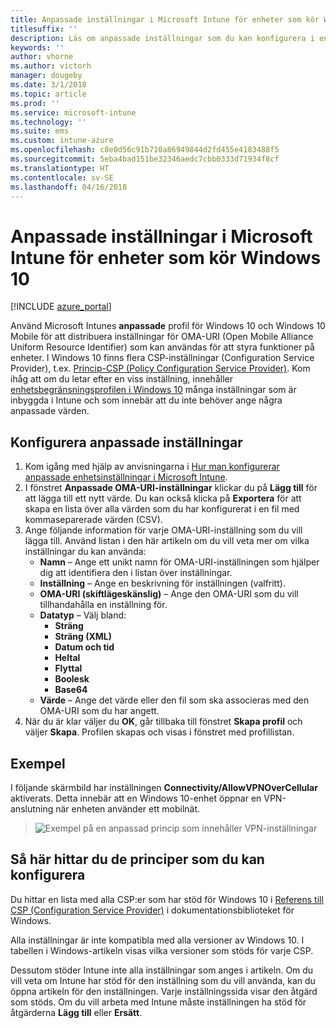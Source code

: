 ```yaml
---
title: Anpassade inställningar i Microsoft Intune för enheter som kör Windows 10
titlesuffix: ''
description: Läs om anpassade inställningar som du kan konfigurera i en anpassad Windows 10-profil.
keywords: ''
author: vhorne
ms.author: victorh
manager: dougeby
ms.date: 3/1/2018
ms.topic: article
ms.prod: ''
ms.service: microsoft-intune
ms.technology: ''
ms.suite: ems
ms.custom: intune-azure
ms.openlocfilehash: c8e0d56c91b710a86949844d2fd455e4183488f5
ms.sourcegitcommit: 5eba4bad151be32346aedc7cbb0333d71934f8cf
ms.translationtype: HT
ms.contentlocale: sv-SE
ms.lasthandoff: 04/16/2018
---
```

# <a name="microsoft-intune-custom-device-settings-for-devices-running-windows-10"></a>Anpassade inställningar i Microsoft Intune för enheter som kör Windows 10

[!INCLUDE [azure_portal](./includes/azure_portal.md)]

 Använd Microsoft Intunes **anpassade** profil för Windows 10 och Windows 10 Mobile för att distribuera inställningar för OMA-URI (Open Mobile Alliance Uniform Resource Identifier) som kan användas för att styra funktioner på enheter. I Windows 10 finns flera CSP-inställningar (Configuration Service Provider), t.ex. [Princip-CSP (Policy Configuration Service Provider)](https://technet.microsoft.com/itpro/windows/manage/how-it-pros-can-use-configuration-service-providers).
Kom ihåg att om du letar efter en viss inställning, innehåller [enhetsbegränsningsprofilen i Windows 10](device-restrictions-windows-10.md) många inställningar som är inbyggda i Intune och som innebär att du inte behöver ange några anpassade värden.

## <a name="configure-custom-settings"></a>Konfigurera anpassade inställningar

1. Kom igång med hjälp av anvisningarna i [Hur man konfigurerar anpassade enhetsinställningar i Microsoft Intune](custom-settings-configure.md).
1. I fönstret **Anpassade OMA-URI-inställningar** klickar du på **Lägg till** för att lägga till ett nytt värde. Du kan också klicka på **Exportera** för att skapa en lista över alla värden som du har konfigurerat i en fil med kommaseparerade värden (CSV).
1. Ange följande information för varje OMA-URI-inställning som du vill lägga till. Använd listan i den här artikeln om du vill veta mer om vilka inställningar du kan använda:
    - **Namn** – Ange ett unikt namn för OMA-URI-inställningen som hjälper dig att identifiera den i listan över inställningar.
    - **Inställning** – Ange en beskrivning för inställningen (valfritt).
    - **OMA-URI (skiftlägeskänslig)** – Ange den OMA-URI som du vill tillhandahålla en inställning för.
    - **Datatyp** – Välj bland:
        - **Sträng**
        - **Sträng (XML)**
        - **Datum och tid**
        - **Heltal**
        - **Flyttal**
        - **Boolesk**
        - **Base64**
    - **Värde** – Ange det värde eller den fil som ska associeras med den OMA-URI som du har angett.
1. När du är klar väljer du **OK**, går tillbaka till fönstret **Skapa profil** och väljer **Skapa**.
Profilen skapas och visas i fönstret med profillistan.

## <a name="example"></a>Exempel
I följande skärmbild har inställningen **Connectivity/AllowVPNOverCellular** aktiverats. Detta innebär att en Windows 10-enhet öppnar en VPN-anslutning när enheten använder ett mobilnät.

> ![Exempel på en anpassad princip som innehåller VPN-inställningar](./media/custom-policy-example.png)


## <a name="how-to-find-the-policies-you-can-configure"></a>Så här hittar du de principer som du kan konfigurera

Du hittar en lista med alla CSP:er som har stöd för Windows 10 i [Referens till CSP (Configuration Service Provider)](https://msdn.microsoft.com/windows/hardware/commercialize/customize/mdm/configuration-service-provider-reference) i dokumentationsbiblioteket för Windows.

Alla inställningar är inte kompatibla med alla versioner av Windows 10. I tabellen i Windows-artikeln visas vilka versioner som stöds för varje CSP.

Dessutom stöder Intune inte alla inställningar som anges i artikeln. Om du vill veta om Intune har stöd för den inställning som du vill använda, kan du öppna artikeln för den inställningen. Varje inställningssida visar den åtgärd som stöds. Om du vill arbeta med Intune måste inställningen ha stöd för åtgärderna **Lägg till** eller **Ersätt**.
